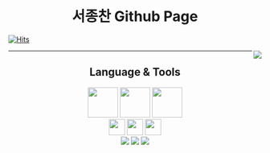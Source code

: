 

  
  <div align="center">
  
  # 서종찬 Github Page
  
  </div>
  
[![Hits](https://hits.seeyoufarm.com/api/count/incr/badge.svg?url=https%3A%2F%2Fgithub.com%2FSeo-Faper&count_bg=%23005288&title_bg=%23555555&icon=&icon_color=%23E7E7E7&title=hits&edge_flat=false)](https://hits.seeyoufarm.com)


<div anlign="center">
<img align='right' src="http://mazassumnida.wtf/api/v2/generate_badge?boj=faper">

</div>
  
---


<div align="center">

  ## Language & Tools 
  
  <img height="60" width="60" src="https://cdn.simpleicons.org/javascript/#F7DF1E" />
  <img height="60" width="60" src="https://cdn.simpleicons.org/python/#3776AB" />
  <img height="60" width="60" src="https://cdn.simpleicons.org/lua/#2C2D72" />
  <br>
  <img height="32" width="32" src="https://cdn.simpleicons.org/visualstudiocode/#007ACC" />
<img height="32" width="32" src="https://cdn.simpleicons.org/vim/#019733" />
  <img height="32" width="32" src="https://cdn.simpleicons.org/mysql/#4479A1" />
  
  <br>
  <center>
<img src="https://img.shields.io/badge/RenPy-FF7F7F?style=for-the-badge&logo=RenPy&logoColor=white">
<img src="https://img.shields.io/badge/KaliLinux-557C94?style=for-the-badge&logo=KaliLinux&logoColor=white">
  <img src="https://img.shields.io/badge/React-61DAFB?style=for-the-badge&logo=React&logoColor=white">
  </center>
</div>


